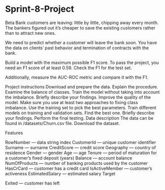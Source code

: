 # Sprint-8-Project

Beta Bank customers are leaving: little by little, chipping away every month. The bankers figured out it’s cheaper to save the existing customers rather than to attract new ones.

We need to predict whether a customer will leave the bank soon. You have the data on clients’ past behavior and termination of contracts with the bank.

Build a model with the maximum possible F1 score. To pass the project, you need an F1 score of at least 0.59. Check the F1 for the test set.

Additionally, measure the AUC-ROC metric and compare it with the F1.

Project instructions
Download and prepare the data. Explain the procedure.
Examine the balance of classes. Train the model without taking into account the imbalance. Briefly describe your findings.
Improve the quality of the model. Make sure you use at least two approaches to fixing class imbalance. Use the training set to pick the best parameters. Train different models on training and validation sets. Find the best one. Briefly describe your findings.
Perform the final testing.
Data description
The data can be found in /datasets/Churn.csv file. Download the dataset.

Features

RowNumber — data string index
CustomerId — unique customer identifier
Surname — surname
CreditScore — credit score
Geography — country of residence
Gender — gender
Age — age
Tenure — period of maturation for a customer’s fixed deposit (years)
Balance — account balance
NumOfProducts — number of banking products used by the customer
HasCrCard — customer has a credit card
IsActiveMember — customer’s activeness
EstimatedSalary — estimated salary
Target

Exited — сustomer has left
